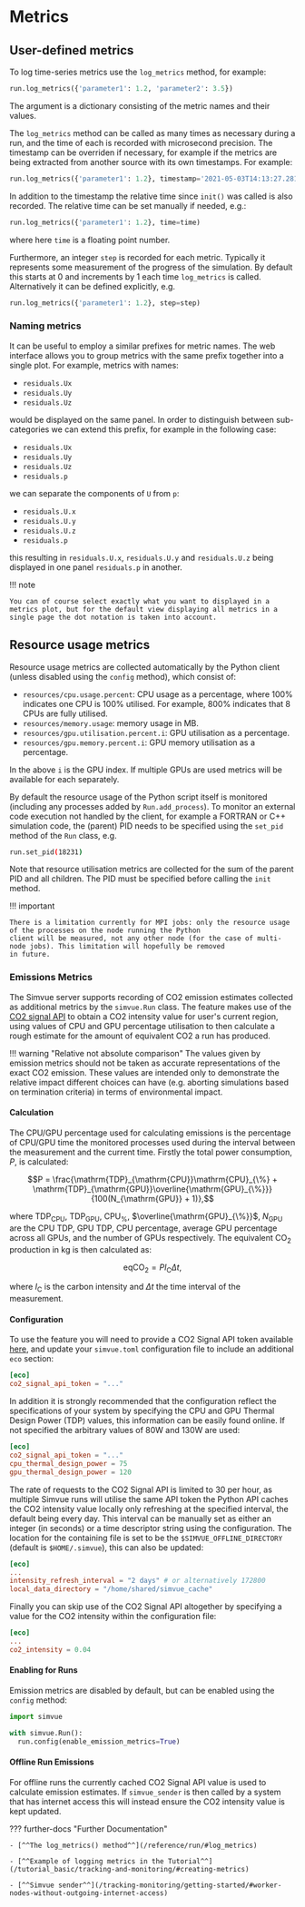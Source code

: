 # Metrics

## User-defined metrics

To log time-series metrics use the `log_metrics` method, for example:
``` py
run.log_metrics({'parameter1': 1.2, 'parameter2': 3.5})
```
The argument is a dictionary consisting of the metric names and their values.

The `log_metrics` method can be called as many times as necessary during a run, and the time of each is recorded with microsecond precision. The
timestamp can be overriden if necessary, for example if the metrics are being extracted from another source with its own timestamps. For example:
```  py
run.log_metrics({'parameter1': 1.2}, timestamp='2021-05-03T14:13:27.281920')
```
In addition to the timestamp the relative time since `init()` was called is also recorded. The relative time can be set manually if needed, e.g.:
```  py
run.log_metrics({'parameter1': 1.2}, time=time)
```
where here `time` is a floating point number.

Furthermore, an integer `step` is recorded for each metric. Typically it represents some measurement of the progress of the simulation.
By default this starts at 0 and increments by 1 each time `log_metrics` is called.
Alternatively it can be defined explicitly, e.g.
```  py
run.log_metrics({'parameter1': 1.2}, step=step)
```

### Naming metrics
It can be useful to employ a similar prefixes for metric names. The web interface allows you to group metrics with the same prefix together into a single plot. For example, metrics with names:

* `residuals.Ux`
* `residuals.Uy`
* `residuals.Uz`

would be displayed on the same panel. In order to distinguish between sub-categories we can extend this prefix, for example in the following case:

* `residuals.Ux`
* `residuals.Uy`
* `residuals.Uz`
* `residuals.p`

we can separate the components of `U` from `p`:

* `residuals.U.x`
* `residuals.U.y`
* `residuals.U.z`
* `residuals.p`

this resulting in `residuals.U.x`, `residuals.U.y` and `residuals.U.z` being displayed in one panel  `residuals.p` in another.

!!! note

    You can of course select exactly what you want to displayed in a metrics plot, but for the default view displaying all metrics in a single page the dot notation is taken into account.

## Resource usage metrics

Resource usage metrics are collected automatically by the Python client (unless disabled using the `config` method), which consist of:

* `resources/cpu.usage.percent`: CPU usage as a percentage, where 100% indicates one CPU is 100% utilised. For example, 800% indicates
that 8 CPUs are fully utilised.
* `resources/memory.usage`: memory usage in MB.
* `resources/gpu.utilisation.percent.i`: GPU utilisation as a percentage.
* `resources/gpu.memory.percent.i`: GPU memory utilisation as a percentage.

In the above `i` is the GPU index. If multiple GPUs are used metrics will be available for each separately.

By default the resource usage of the Python script itself is monitored (including any processes added by `Run.add_process`). To monitor an external code execution not handled by the client, for example a FORTRAN or C++
simulation code, the (parent) PID needs to be specified using the `set_pid` method of the `Run` class, e.g.
```sh
run.set_pid(18231)
```
Note that resource utilisation metrics are collected for the sum of the parent PID and all children. The PID must be specified before
calling the `init` method.

!!! important

    There is a limitation currently for MPI jobs: only the resource usage of the processes on the node running the Python 
    client will be measured, not any other node (for the case of multi-node jobs). This limitation will hopefully be removed
    in future.

### Emissions Metrics

The Simvue server supports recording of CO2 emission estimates collected as additional metrics by the `simvue.Run` class. The feature makes use of the [CO2 signal API](https://docs.co2signal.com/#introduction) to obtain a CO2 intensity value for user's current region, using values of CPU and GPU percentage utilisation to then calculate a rough estimate for the amount of equivalent CO2 a run has produced.

!!! warning "Relative not absolute comparison"
    The values given by emission metrics should not be taken as accurate representations of the exact CO2 emission. These values are intended only to demonstrate the relative impact different choices can have (e.g. aborting simulations based on termination criteria) in terms of environmental impact.

#### Calculation

The CPU/GPU percentage used for calculating emissions is the percentage of CPU/GPU time the monitored processes used during the interval between the measurement and the current time. Firstly the total power consumption, $P$, is calculated:

$$P = \frac{\mathrm{TDP}_{\mathrm{CPU}}\mathrm{CPU}_{\%} + \mathrm{TDP}_{\mathrm{GPU}}\overline{\mathrm{GPU}_{\%}}}{100(N_{\mathrm{GPU}} + 1)},$$

where $\mathrm{TDP}_{\mathrm{CPU}}$, $\mathrm{TDP}_{\mathrm{GPU}}$, $\mathrm{\mathrm{CPU}}_{\%}$, $\overline{\mathrm{GPU}_{\%}}$, $N_{\mathrm{GPU}}$ are the CPU TDP, GPU TDP, CPU percentage, average GPU percentage across all GPUs, and the number of GPUs respectively. The equivalent $\mathrm{CO}_{2}$ production in kg is then calculated as: 

$$\mathrm{eqCO}_{2} = PI_{\mathrm{C}}\Delta t,$$

where $I_{\mathrm{C}}$ is the carbon intensity and $\Delta t$ the time interval of the measurement.

#### Configuration

To use the feature you will need to provide a CO2 Signal API token available [here](https://www.co2signal.com/), and update your `simvue.toml` configuration file to include an additional `eco` section:

```toml
[eco]
co2_signal_api_token = "..."
```

In addition it is strongly recommended that the configuration reflect the specifications of your system by specifying the CPU and GPU Thermal Design Power (TDP) values, this information can be easily found online. If not specified the arbitrary values of 80W and 130W are used:

```toml
[eco]
co2_signal_api_token = "..."
cpu_thermal_design_power = 75
gpu_thermal_design_power = 120
```

The rate of requests to the CO2 Signal API is limited to 30 per hour, as multiple Simvue runs will utilise the same API token the Python API caches the CO2 intensity value locally only refreshing at the specified interval, the default being every day. This interval can be manually set as either an integer (in seconds) or a time descriptor string using the configuration. The location for the containing file is set to be the `$SIMVUE_OFFLINE_DIRECTORY` (default is `$HOME/.simvue`), this can also be updated:
```toml
[eco]
...
intensity_refresh_interval = "2 days" # or alternatively 172800
local_data_directory = "/home/shared/simvue_cache"
```

Finally you can skip use of the CO2 Signal API altogether by specifying a value for the CO2 intensity within the configuration file:

```toml
[eco]
...
co2_intensity = 0.04
```

#### Enabling for Runs

Emission metrics are disabled by default, but can be enabled using the `config` method:


```python
import simvue

with simvue.Run():
  run.config(enable_emission_metrics=True)
```

#### Offline Run Emissions

For offline runs the currently cached CO2 Signal API value is used to calculate emission estimates. If `simvue_sender` is then called by a system that has internet access this will instead ensure the CO2 intensity value is kept updated. 


??? further-docs "Further Documentation"

    - [^^The log_metrics() method^^](/reference/run/#log_metrics)
    
    - [^^Example of logging metrics in the Tutorial^^](/tutorial_basic/tracking-and-monitoring/#creating-metrics)

    - [^^Simvue sender^^](/tracking-monitoring/getting-started/#worker-nodes-without-outgoing-internet-access)
